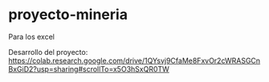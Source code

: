 # proyecto-mineria
Para los excel

Desarrollo del proyecto:
https://colab.research.google.com/drive/1QYsvj9CfaMe8FxvOr2cWRASGCnBxGiD2?usp=sharing#scrollTo=x5O3hSxQR0TW
